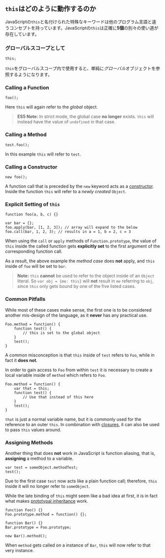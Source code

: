 ## `this`はどのように動作するのか

JavaScriptの`this`と名付けられた特殊なキーワードは他のプログラム言語と違うコンセプトを持っています。JavaScriptの`this`は正確に**5個**の別々の使い道が存在しています。

### グローバルスコープとして

    this;

`this`をグローバルスコープ内で使用すると、単純に*グローバル*オブジェクトを参照するようになります。


### Calling a Function

    foo();

Here `this` will again refer to the *global* object.

> **ES5 Note:** In strict mode, the global case **no longer** exists.
> `this` will instead have the value of `undefined` in that case.

### Calling a Method

    test.foo(); 

In this example `this` will refer to `test`.

### Calling a Constructor

    new foo(); 

A function call that is preceded by the `new` keyword acts as
a [constructor](#function.constructors). Inside the function `this` will refer 
to a *newly created* `Object`.

### Explicit Setting of `this`

    function foo(a, b, c) {}
                          
    var bar = {};
    foo.apply(bar, [1, 2, 3]); // array will expand to the below
    foo.call(bar, 1, 2, 3); // results in a = 1, b = 2, c = 3

When using the `call` or `apply` methods of `Function.prototype`, the value of
`this` inside the called function gets **explicitly set** to the first argument 
of the corresponding function call.

As a result, the above example the *method case* does **not** apply, and `this` 
inside of `foo` will be set to `bar`.

> **Note:** `this` **cannot** be used to refer to the object inside of an `Object`
> literal. So `var obj = {me: this}` will **not** result in `me` referring to
> `obj`, since `this` only gets bound by one of the five listed cases.

### Common Pitfalls

While most of these cases make sense, the first one is to be considered another
mis-design of the language, as it **never** has any practical use.

    Foo.method = function() {
        function test() {
            // this is set to the global object
        }
        test();
    }

A common misconception is that `this` inside of `test` refers to `Foo`, while in
fact it **does not**.

In order to gain access to `Foo` from within `test` it is necessary to create a 
local variable inside of `method` which refers to `Foo`.

    Foo.method = function() {
        var that = this;
        function test() {
            // Use that instead of this here
        }
        test();
    }

`that` is just a normal variable name, but it is commonly used for the reference to an 
outer `this`. In combination with [closures](#function.closures), it can also 
be used to pass `this` values around.

### Assigning Methods

Another thing that does **not** work in JavaScript is function aliasing, that is,
**assigning** a method to a variable.

    var test = someObject.methodTest;
    test();

Due to the first case `test` now acts like a plain function call; therefore,
`this` inside it will no longer refer to `someObject`.

While the late binding of `this` might seem like a bad idea at first, it is in 
fact what makes [prototypal inheritance](#object.prototype) work. 

    function Foo() {}
    Foo.prototype.method = function() {};

    function Bar() {}
    Bar.prototype = Foo.prototype;

    new Bar().method();

When `method` gets called on a instance of `Bar`, `this` will now refer to that
very instance. 


